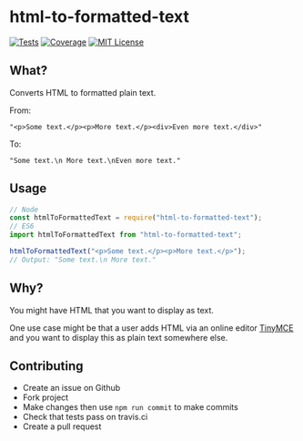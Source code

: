 # html-to-formatted-text

[![Tests](https://img.shields.io/travis/lukeaus/html-to-formatted-text/master.svg)](https://travis-ci.org/lukeaus/html-to-formatted-text)
[![Coverage](https://img.shields.io/codecov/c/github/lukeaus/html-to-formatted-text.svg)](https://codecov.io/gh/lukeaus/html-to-formatted-text)
[![MIT License](https://img.shields.io/npm/l/html-to-formatted-text.svg)](https://github.com/lukeaus/html-to-formatted-text/blob/master/LICENSE)

## What?

Converts HTML to formatted plain text.

From:

`"<p>Some text.</p><p>More text.</p><div>Even more text.</div>"`

To:

`"Some text.\n More text.\nEven more text."`

## Usage

```javascript
// Node
const htmlToFormattedText = require("html-to-formatted-text");
// ES6
import htmlToFormattedText from "html-to-formatted-text";

htmlToFormattedText("<p>Some text.</p><p>More text.</p>");
// Output: "Some text.\n More text."
```

## Why?

You might have HTML that you want to display as text.

One use case might be that a user adds HTML via an online editor [TinyMCE](https://www.tiny.cloud/) and you want to display this as plain text somewhere else.

## Contributing

- Create an issue on Github
- Fork project
- Make changes then use `npm run commit` to make commits
- Check that tests pass on travis.ci
- Create a pull request
